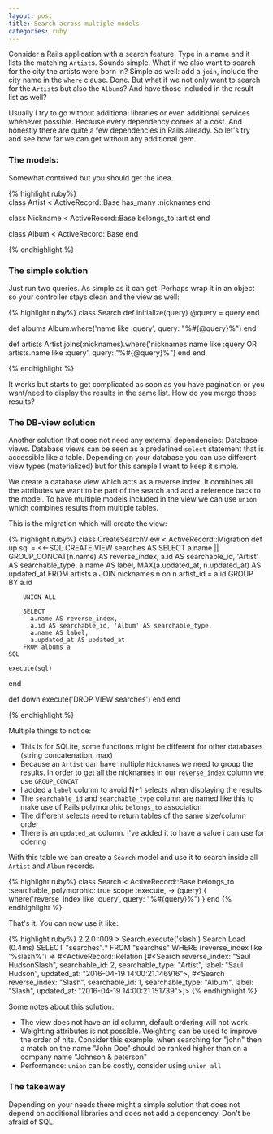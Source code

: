 ```yaml
---
layout: post
title: Search across multiple models
categories: ruby
---
```


Consider a Rails application with a search feature. Type in a name and it lists the matching ```Artist```s. Sounds simple.
What if we also want to search for the city the artists were born in? Simple as well: add a ```join```, include the city name in the ```where``` clause. Done.
But what if we not only want to search for the ```Artist```s but also the ```Album```s? And have those included in the result list as well?

Usually I try to go without additional libraries or even additional services whenever possible. Because every dependency comes at a cost. And honestly there are quite a few dependencies in Rails already. So let's try and see how far we can get without any additional gem.


### The models:

Somewhat contrived but you should get the idea.

{% highlight ruby%}  
class Artist < ActiveRecord::Base
  has_many :nicknames
end

class Nickname < ActiveRecord::Base
  belongs_to :artist
end

class Album < ActiveRecord::Base
end

{% endhighlight %}


### The simple solution

Just run two queries. As simple as it can get. Perhaps wrap it in an object so your controller stays clean and the view as well:

{% highlight ruby%}
class Search
  def initialize(query)
    @query = query
  end

  def albums
    Album.where('name like :query', query: "%#{@query}%")
  end

  def artists
    Artist.joins(:nicknames).where('nicknames.name like :query OR artists.name like :query', query: "%#{@query}%")
  end
end

{% endhighlight %}

It works but starts to get complicated as soon as you have pagination or you want/need to display the results in the same list. How do you merge those results?

### The DB-view solution

Another solution that does not need any external dependencies: Database views. Database views can be seen as a predefined ```select``` statement that is accessible like a table. Depending on your database you can use different view types (materialized) but for this sample I want to keep it simple.

We create a database view which acts as a reverse index. It combines all the attributes we want to be part of the search and add a reference back to the model. To have multiple models included in the view we can use ```union``` which combines results from multiple tables.

This is the migration which will create the view:

{% highlight ruby%}
class CreateSearchView < ActiveRecord::Migration
  def up
    sql = <<-SQL
      CREATE VIEW searches AS
        SELECT
          a.name || GROUP_CONCAT(n.name) AS reverse_index,
          a.id AS searchable_id, 'Artist' AS searchable_type,
          a.name AS label,
          MAX(a.updated_at, n.updated_at) AS updated_at
        FROM artists a
        JOIN nicknames n on n.artist_id = a.id
        GROUP BY a.id

        UNION ALL

        SELECT
          a.name AS reverse_index,
          a.id AS searchable_id, 'Album' AS searchable_type,
          a.name AS label,
          a.updated_at AS updated_at
        FROM albums a
    SQL

    execute(sql)
  end

  def down
    execute('DROP VIEW searches')
  end
end

{% endhighlight %}

Multiple things to notice:

* This is for SQLite, some functions might be different for other databases (string concatenation, max)
* Because an ```Artist``` can have multiple ```Nickname```s we need to group the results. In order to get all the nicknames in our ```reverse_index``` column we use ```GROUP_CONCAT```
* I added a ```label``` column to avoid N+1 selects when displaying the results
* The ```searchable_id``` and ```searchable_type``` column are named like this to make use of Rails polymorphic ```belongs_to``` association
* The different selects need to return tables of the same size/column order
* There is an ```updated_at``` column. I've added it to have a value i can use for odering

With this table we can create a ```Search``` model and use it to search inside all ```Artist``` and ```Album``` records.

{% highlight ruby%}
class Search < ActiveRecord::Base
  belongs_to :searchable, polymorphic: true
  scope :execute, -> (query) {
    where('reverse_index like :query', query: "%#{query}%")
  }
end
{% endhighlight %}

That's it. You can now use it like:

{% highlight ruby%}
2.2.0 :009 > Search.execute('slash')
  Search Load (0.4ms)  SELECT "searches".* FROM "searches" WHERE (reverse_index like '%slash%')
 => #<ActiveRecord::Relation [#<Search reverse_index: "Saul HudsonSlash", searchable_id: 2, searchable_type: "Artist", label: "Saul Hudson", updated_at: "2016-04-19 14:00:21.146916">, #<Search reverse_index: "Slash", searchable_id: 1, searchable_type: "Album", label: "Slash", updated_at: "2016-04-19 14:00:21.151739">]>
{% endhighlight %}

Some notes about this solution:

* The view does not have an id column, default ordering will not work
* Weighting attributes is not possible. Weighting can be used to improve the order of hits. Consider this example: when searching for "john" then a match on the name "John Doe" should be ranked higher than on a company name "Johnson & peterson"
* Performance: ```union``` can be costly, consider using ```union all```

### The takeaway

Depending on your needs there might a simple solution that does not depend on additional libraries and does not add a dependency. Don't be afraid of SQL.
